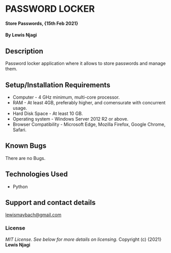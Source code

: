 # PASSWORD LOCKER
#### Store Passwords, {15th Feb 2021}
#### By **Lewis Njagi**
## Description
Password locker application where it allows to store passwords and manage them.
## Setup/Installation Requirements
* Computer - 4 GHz minimum, multi-core processor.
* RAM - At least 4GB, preferably higher, and comensurate with concurrent usage.
* Hard Disk Space - At least 10 GB.
* Operating system - Windows Server 2012 R2 or above.
* Browser Compatibility - Microsoft Edge, Mozilla Firefox, Google Chrome, Safari.
## Known Bugs
There are no Bugs.
## Technologies Used
* Python
## Support and contact details
lewismaybach@gmail.com
### License
*MIT License. See below for more details on licensing.*
Copyright (c) {2021} **Lewis Njagi**
